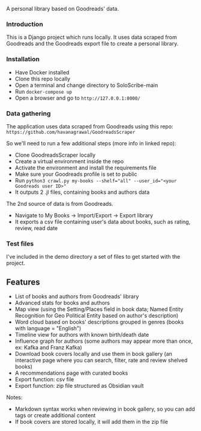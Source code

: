 A personal library based on Goodreads' data.

### Introduction

This is a Django project which runs locally. It uses data scraped from Goodreads and the Goodreads export file to create a personal library.

### Installation

- Have Docker installed
- Clone this repo locally
- Open a terminal and change directory to SoloScribe-main
- Run `docker-compose up`
- Open a browser and go to `http://127.0.0.1:8000/`

### Data gathering

The application uses data scraped from Goodreads using this repo: `https://github.com/havanagrawal/GoodreadsScraper`

So we'll need to run a few additional steps (more info in linked repo):

- Clone GoodreadsScraper locally
- Create a virtual environment inside the repo
- Activate the environment and install the requirements file
- Make sure your Goodreads profile is set to public
- Run `python3 crawl.py my-books --shelf="all" --user_id="<your Goodreads user ID>"`
- It outputs 2 .jl files, containing books and authors data

The 2nd source of data is from Goodreads.

- Navigate to My Books -> Import/Export -> Export library
- It exports a csv file containing user's data about books, such as rating, review, read date

### Test files

I've included in the demo directory a set of files to get started with the project.

## Features

- List of books and authors from Goodreads' library
- Advanced stats for books and authors
- Map view (using the Setting/Places field in book data; Named Entity Recognition for Geo Political Entity based on author's description)
- Word cloud based on books' descriptions grouped in genres (books with language = "English")
- Timeline view for authors with known birth/death date
- Influence graph for authors (some authors may appear more than once, ex: Kafka and Franz Kafka)
- Download book covers locally and use them in book gallery (an interactive page where you can search, filter, rate and review shelved books)
- A recommendations page with curated books
- Export function: csv file
- Export function: zip file structured as Obsidian vault

Notes:
- Markdown syntax works when reviewing in book gallery, so you can add tags or create additional content
- If book covers are stored locally, it will add them in the zip file

